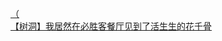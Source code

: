 [（](http://tieba.baidu.com/p/3858221238?see_lz=1&pn=)   
[【树洞】我居然在必胜客餐厅见到了活生生的花千骨](http://tieba.baidu.com/p/3857938985?see_lz=1&pn=)   
